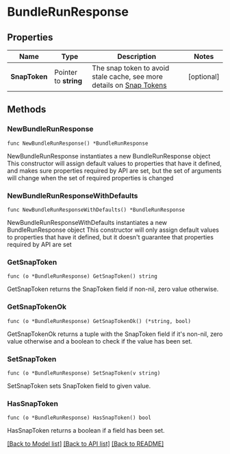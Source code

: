 # BundleRunResponse

## Properties

Name | Type | Description | Notes
------------ | ------------- | ------------- | -------------
**SnapToken** | Pointer to **string** | The snap token to avoid stale cache, see more details on [Snap Tokens](../../operations/snap-tokens) | [optional] 

## Methods

### NewBundleRunResponse

`func NewBundleRunResponse() *BundleRunResponse`

NewBundleRunResponse instantiates a new BundleRunResponse object
This constructor will assign default values to properties that have it defined,
and makes sure properties required by API are set, but the set of arguments
will change when the set of required properties is changed

### NewBundleRunResponseWithDefaults

`func NewBundleRunResponseWithDefaults() *BundleRunResponse`

NewBundleRunResponseWithDefaults instantiates a new BundleRunResponse object
This constructor will only assign default values to properties that have it defined,
but it doesn't guarantee that properties required by API are set

### GetSnapToken

`func (o *BundleRunResponse) GetSnapToken() string`

GetSnapToken returns the SnapToken field if non-nil, zero value otherwise.

### GetSnapTokenOk

`func (o *BundleRunResponse) GetSnapTokenOk() (*string, bool)`

GetSnapTokenOk returns a tuple with the SnapToken field if it's non-nil, zero value otherwise
and a boolean to check if the value has been set.

### SetSnapToken

`func (o *BundleRunResponse) SetSnapToken(v string)`

SetSnapToken sets SnapToken field to given value.

### HasSnapToken

`func (o *BundleRunResponse) HasSnapToken() bool`

HasSnapToken returns a boolean if a field has been set.


[[Back to Model list]](../README.md#documentation-for-models) [[Back to API list]](../README.md#documentation-for-api-endpoints) [[Back to README]](../README.md)


